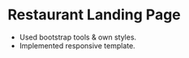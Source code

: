 # Restaurant Landing Page

- Used bootstrap tools & own styles.
- Implemented responsive template.



